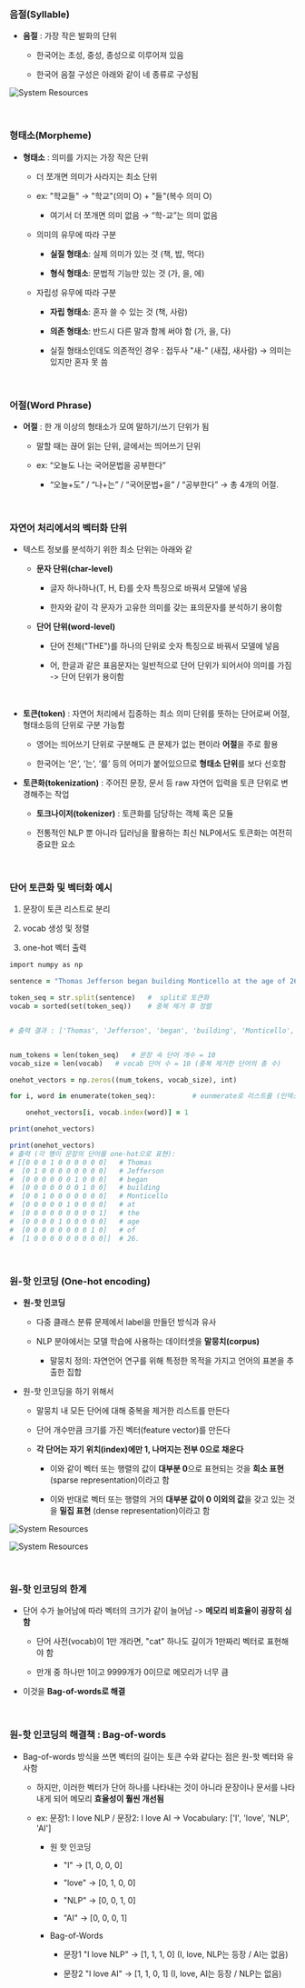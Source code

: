 ### 음절(Syllable)

- **음절** : 가장 작은 발화의 단위

    - 한국어는 초성, 중성, 종성으로 이루어져 있음
 
    - 한국어 음절 구성은 아래와 같이 네 종류로 구성됨
 
![System Resources](../../images/Natural%20Language%20Processing%20images/음절예시.png)

<br/>

### 형태소(Morpheme)

- **형태소** : 의미를 가지는 가장 작은 단위

    - 더 쪼개면 의미가 사라지는 최소 단위
    
    - ex: "학교들" → "학교"(의미 O) + "들"(복수 의미 O)
 
        - 여기서 더 쪼개면 의미 없음 → “학-교”는 의미 없음 

    - 의미의 유무에 따라 구분

        - **실질 형태소**: 실제 의미가 있는 것 (책, 밥, 먹다)

        - **형식 형태소**: 문법적 기능만 있는 것 (가, 을, 에)
     
    - 자립성 유무에 따라 구분

        - **자립 형태소**: 혼자 쓸 수 있는 것 (책, 사람)

        - **의존 형태소**: 반드시 다른 말과 함께 써야 함 (가, 을, 다)
     
        - 실질 형태소인데도 의존적인 경우 : 접두사 "새-" (새집, 새사람) → 의미는 있지만 혼자 못 씀

<br/>

### 어절(Word Phrase)

- **어절** : 한 개 이상의 형태소가 모여 말하기/쓰기 단위가 됨

    - 말할 때는 끊어 읽는 단위, 글에서는 띄어쓰기 단위

    - ex: “오늘도 나는 국어문법을 공부한다”

        - “오늘+도” / “나+는” / “국어문법+을” / “공부한다” → 총 4개의 어절.

<br/>

### 자연어 처리에서의 벡터화 단위

- 텍스트 정보를 분석하기 위한 최소 단위는 아래와 같

    - **문자 단위(char-level)**
 
        - 글자 하나하나(T, H, E)를 숫자 특징으로 바꿔서 모델에 넣음
     
        - 한자와 같이 각 문자가 고유한 의미를 갖는 표의문자를 분석하기 용이함
    
    - **단어 단위(word-level)**
 
        - 단어 전체("THE")를 하나의 단위로 숫자 특징으로 바꿔서 모델에 넣음

        - 어, 한글과 같은 표음문자는 일반적으로 단어 단위가 되어서야 의미를 가짐 -> 단어 단위가 용이함 

<br/>

- **토큰(token)** : 자연어 처리에서 집중하는 최소 의미 단위를 뜻하는 단어로써 어절, 형태소등의 
단위로 구분 가능함

    - 영어는 띄어쓰기 단위로 구분해도 큰 문제가 없는 편이라 **어절**을 주로 활용
    
    - 한국어는 ‘은‘, ‘는‘, ‘를‘ 등의 어미가 붙어있으므로 **형태소 단위**를 보다 선호함


- **토큰화(tokenization)** : 주어진 문장, 문서 등 raw 자연어 입력을 토큰 단위로 변경해주는 작업

    -  **토크나이저(tokenizer)** : 토큰화를 담당하는 객체 혹은 모듈
 
    -  전통적인 NLP 뿐 아니라 딥러닝을 활용하는 최신 NLP에서도 토큰화는 여전히 중요한 요소

<br/>

### 단어 토큰화 및 벡터화 예시

1. 문장이 토큰 리스트로 분리 

2. vocab 생성 및 정렬 

3. one-hot 벡터 출력

```ruby
import numpy as np

sentence = "Thomas Jefferson began building Monticello at the age of 26."  # 예시 문장

token_seq = str.split(sentence)   #  split로 토큰화
vocab = sorted(set(token_seq))    # 중복 제거 후 정렬 


# 출력 결과 : ['Thomas', 'Jefferson', 'began', 'building', 'Monticello', 'at', 'the', 'age', 'of', '26.']


num_tokens = len(token_seq)   # 문장 속 단어 개수 = 10 
vocab_size = len(vocab)   # vocab 단어 수 = 10 (중복 제거한 단어의 총 수)

onehot_vectors = np.zeros((num_tokens, vocab_size), int)

for i, word in enumerate(token_seq):         # eunmerate로 리스트를 (인덱스, 값) 형태를 만듦 -> 행렬을 만들기 유리, 원 핫 인코딩은 보편적으로 행렬로 표현

    onehot_vectors[i, vocab.index(word)] = 1

print(onehot_vectors)

print(onehot_vectors)
# 출력 (각 행이 문장의 단어를 one-hot으로 표현):
# [[0 0 0 1 0 0 0 0 0 0]   # Thomas
#  [0 1 0 0 0 0 0 0 0 0]   # Jefferson
#  [0 0 0 0 0 0 1 0 0 0]   # began
#  [0 0 0 0 0 0 0 1 0 0]   # building
#  [0 0 1 0 0 0 0 0 0 0]   # Monticello
#  [0 0 0 0 0 1 0 0 0 0]   # at
#  [0 0 0 0 0 0 0 0 0 1]   # the
#  [0 0 0 0 1 0 0 0 0 0]   # age
#  [0 0 0 0 0 0 0 0 1 0]   # of
#  [1 0 0 0 0 0 0 0 0 0]]  # 26.
```

<br/>

### 원-핫 인코딩 (One-hot encoding)

- **원-핫 인코딩** 

    - 다중 클래스 분류 문제에서 label을 만들던 방식과 유사
 
    -  NLP 분야에서는 모델 학습에 사용하는 데이터셋을 **말뭉치(corpus)**
 
        - 말뭉치 정의: 자연언어 연구를 위해 특정한 목적을 가지고 언어의 표본을 추출한 집합  

- 원-핫 인코딩을 하기 위해서
  
    - 말뭉치 내 모든 단어에 대해 중복을 제거한 리스트를 만든다
   
    - 단어 개수만큼 크기를 가진 벡터(feature vector)를 만든다

    - **각 단어는 자기 위치(index)에만 1, 나머지는 전부 0으로 채운다**
 
        - 이와 같이 벡터 또는 행렬의 값이 **대부분 0**으로 표현되는 것을 **희소 표현**(sparse 
representation)이라고 함

        - 이와 반대로 벡터 또는 행렬의 거의 **대부분 값이 0 이외의 값**을 갖고 있는 것을 **밀집 표현**
(dense representation)이라고 함


![System Resources](../../images/Natural%20Language%20Processing%20images/원핫인코딩결과예시.png)


![System Resources](../../images/Natural%20Language%20Processing%20images/희소표현_밀집표현_예시.png)

<br/>

### 원-핫 인코딩의 한계

- 단어 수가 늘어남에 따라 벡터의 크기가 같이 늘어남 -> **메모리 비효율이 굉장히 심함**

    - 단어 사전(vocab)이 1만 개라면, "cat" 하나도 길이가 1만짜리 벡터로 표현해야 함
 
    - 만개 중 하나만 1이고 9999개가 0이므로 메모리가 너무 큼 

- 이것을 **Bag-of-words로 해결**

<br/>

### 원-핫 인코딩의 해결책 : Bag-of-words

- Bag-of-words 방식을 쓰면 벡터의 길이는 토큰 수와 같다는 점은 원-핫 벡터와 유사함

    - 하지만, 이러한 벡터가 단어 하나를 나타내는 것이 아니라 문장이나 문서를 나타내게 되어 메모리 **효율성이 훨씬 개선됨**
 
    - ex: 문장1: I love NLP / 문장2: I love AI -> Vocabulary: ['I', 'love', 'NLP', 'AI']
 
        - 원 핫 인코딩
     
            - "I" → [1, 0, 0, 0]

            - "love" → [0, 1, 0, 0]

            - "NLP" → [0, 0, 1, 0]

            - "AI" → [0, 0, 0, 1]
         
        - Bag-of-Words
     
            - 문장1 "I love NLP" → [1, 1, 1, 0] (I, love, NLP는 등장 / AI는 없음)

            - 문장2 "I love AI" → [1, 1, 0, 1] (I, love, AI는 등장 / NLP는 없음)
          





















































